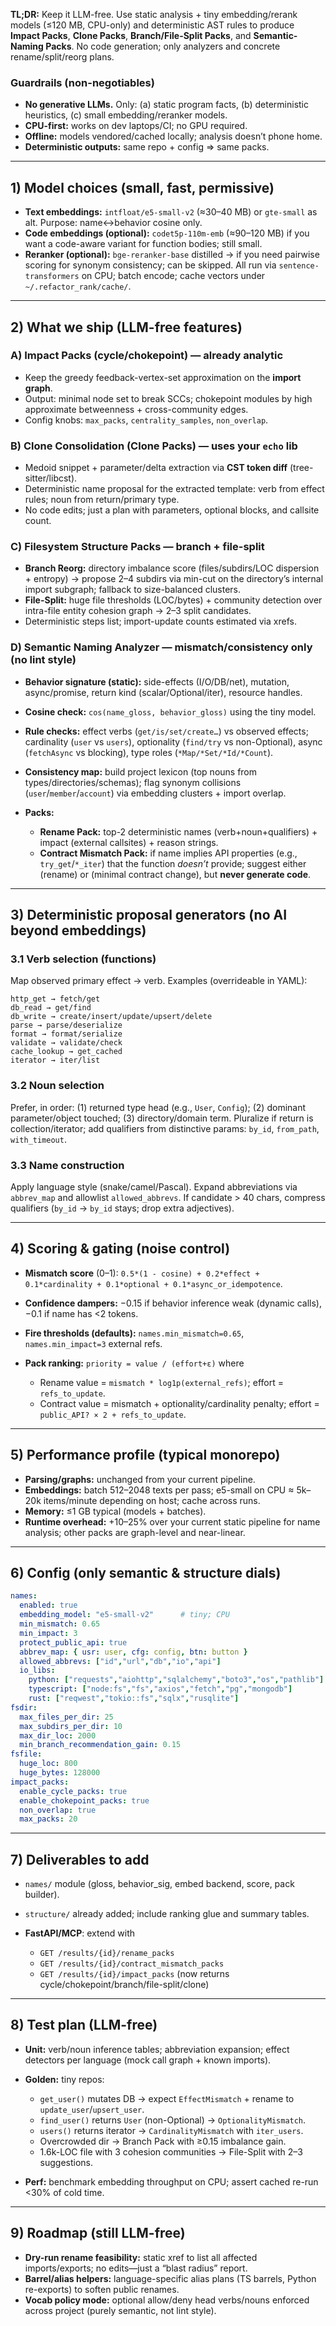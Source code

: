 **TL;DR:** Keep it LLM-free. Use static analysis + tiny embedding/rerank models (≤120 MB, CPU-only) and deterministic AST rules to produce **Impact Packs**, **Clone Packs**, **Branch/File-Split Packs**, and **Semantic-Naming Packs**. No code generation; only analyzers and concrete rename/split/reorg plans.

### Guardrails (non-negotiables)

* **No generative LLMs.** Only: (a) static program facts, (b) deterministic heuristics, (c) small embedding/reranker models.
* **CPU-first:** works on dev laptops/CI; no GPU required.
* **Offline:** models vendored/cached locally; analysis doesn’t phone home.
* **Deterministic outputs:** same repo + config ⇒ same packs.

---

## 1) Model choices (small, fast, permissive)

* **Text embeddings:** `intfloat/e5-small-v2` (≈30–40 MB) or `gte-small` as alt. Purpose: name↔behavior cosine only.
* **Code embeddings (optional):** `codet5p-110m-emb` (≈90–120 MB) if you want a code-aware variant for function bodies; still small.
* **Reranker (optional):** `bge-reranker-base` distilled → if you need pairwise scoring for synonym consistency; can be skipped.
  All run via `sentence-transformers` on CPU; batch encode; cache vectors under `~/.refactor_rank/cache/`.

---

## 2) What we ship (LLM-free features)

### A) **Impact Packs (cycle/chokepoint)** — already analytic

* Keep the greedy feedback-vertex-set approximation on the **import graph**.
* Output: minimal node set to break SCCs; chokepoint modules by high approximate betweenness + cross-community edges.
* Config knobs: `max_packs`, `centrality_samples`, `non_overlap`.

### B) **Clone Consolidation (Clone Packs)** — uses your `echo` lib

* Medoid snippet + parameter/delta extraction via **CST token diff** (tree-sitter/libcst).
* Deterministic name proposal for the extracted template: verb from effect rules; noun from return/primary type.
* No code edits; just a plan with parameters, optional blocks, and callsite count.

### C) **Filesystem Structure Packs** — branch + file-split

* **Branch Reorg:** directory imbalance score (files/subdirs/LOC dispersion + entropy) → propose 2–4 subdirs via min-cut on the directory’s internal import subgraph; fallback to size-balanced clusters.
* **File-Split:** huge file thresholds (LOC/bytes) + community detection over intra-file entity cohesion graph → 2–3 split candidates.
* Deterministic steps list; import-update counts estimated via xrefs.

### D) **Semantic Naming Analyzer** — mismatch/consistency only (no lint style)

* **Behavior signature (static):** side-effects (I/O/DB/net), mutation, async/promise, return kind (scalar/Optional/iter), resource handles.
* **Cosine check:** `cos(name_gloss, behavior_gloss)` using the tiny model.
* **Rule checks:** effect verbs (`get/is/set/create…`) vs observed effects; cardinality (`user` vs `users`), optionality (`find/try` vs non-Optional), async (`fetchAsync` vs blocking), type roles (`*Map/*Set/*Id/*Count`).
* **Consistency map:** build project lexicon (top nouns from types/directories/schemas); flag synonym collisions (`user`/`member`/`account`) via embedding clusters + import overlap.
* **Packs:**

  * **Rename Pack:** top-2 deterministic names (verb+noun+qualifiers) + impact (external callsites) + reason strings.
  * **Contract Mismatch Pack:** if name implies API properties (e.g., `try_get`/`*_iter`) that the function *doesn’t* provide; suggest either (rename) or (minimal contract change), but **never generate code**.

---

## 3) Deterministic proposal generators (no AI beyond embeddings)

### 3.1 Verb selection (functions)

Map observed primary effect → verb. Examples (overrideable in YAML):

```
http_get → fetch/get
db_read → get/find
db_write → create/insert/update/upsert/delete
parse → parse/deserialize
format → format/serialize
validate → validate/check
cache_lookup → get_cached
iterator → iter/list
```

### 3.2 Noun selection

Prefer, in order: (1) returned type head (e.g., `User`, `Config`); (2) dominant parameter/object touched; (3) directory/domain term.
Pluralize if return is collection/iterator; add qualifiers from distinctive params: `by_id`, `from_path`, `with_timeout`.

### 3.3 Name construction

Apply language style (snake/camel/Pascal). Expand abbreviations via `abbrev_map` and allowlist `allowed_abbrevs`.
If candidate > 40 chars, compress qualifiers (`by_id` → `by_id` stays; drop extra adjectives).

---

## 4) Scoring & gating (noise control)

* **Mismatch score** (0–1): `0.5*(1 - cosine) + 0.2*effect + 0.1*cardinality + 0.1*optional + 0.1*async_or_idempotence`.
* **Confidence dampers:** −0.15 if behavior inference weak (dynamic calls), −0.1 if name has <2 tokens.
* **Fire thresholds (defaults):** `names.min_mismatch=0.65`, `names.min_impact=3` external refs.
* **Pack ranking:** `priority = value / (effort+ε)` where

  * Rename value = `mismatch * log1p(external_refs)`; effort = `refs_to_update`.
  * Contract value = mismatch + optionality/cardinality penalty; effort = `public_API? × 2 + refs_to_update`.

---

## 5) Performance profile (typical monorepo)

* **Parsing/graphs:** unchanged from your current pipeline.
* **Embeddings:** batch 512–2048 texts per pass; e5-small on CPU ≈ 5k–20k items/minute depending on host; cache across runs.
* **Memory:** ≤1 GB typical (models + batches).
* **Runtime overhead:** +10–25% over your current static pipeline for name analysis; other packs are graph-level and near-linear.

---

## 6) Config (only semantic & structure dials)

```yaml
names:
  enabled: true
  embedding_model: "e5-small-v2"      # tiny; CPU
  min_mismatch: 0.65
  min_impact: 3
  protect_public_api: true
  abbrev_map: { usr: user, cfg: config, btn: button }
  allowed_abbrevs: ["id","url","db","io","api"]
  io_libs:
    python: ["requests","aiohttp","sqlalchemy","boto3","os","pathlib"]
    typescript: ["node:fs","fs","axios","fetch","pg","mongodb"]
    rust: ["reqwest","tokio::fs","sqlx","rusqlite"]
fsdir:
  max_files_per_dir: 25
  max_subdirs_per_dir: 10
  max_dir_loc: 2000
  min_branch_recommendation_gain: 0.15
fsfile:
  huge_loc: 800
  huge_bytes: 128000
impact_packs:
  enable_cycle_packs: true
  enable_chokepoint_packs: true
  non_overlap: true
  max_packs: 20
```

---

## 7) Deliverables to add

* `names/` module (gloss, behavior\_sig, embed backend, score, pack builder).
* `structure/` already added; include ranking glue and summary tables.
* **FastAPI/MCP**: extend with

  * `GET /results/{id}/rename_packs`
  * `GET /results/{id}/contract_mismatch_packs`
  * `GET /results/{id}/impact_packs` (now returns cycle/chokepoint/branch/file-split/clone)

---

## 8) Test plan (LLM-free)

* **Unit:** verb/noun inference tables; abbreviation expansion; effect detectors per language (mock call graph + known imports).
* **Golden:** tiny repos:

  * `get_user()` mutates DB → expect `EffectMismatch` + rename to `update_user`/`upsert_user`.
  * `find_user()` returns `User` (non-Optional) → `OptionalityMismatch`.
  * `users()` returns iterator → `CardinalityMismatch` with `iter_users`.
  * Overcrowded dir → Branch Pack with ≥0.15 imbalance gain.
  * 1.6k-LOC file with 3 cohesion communities → File-Split with 2–3 suggestions.
* **Perf:** benchmark embedding throughput on CPU; assert cached re-run <30% of cold time.

---

## 9) Roadmap (still LLM-free)

* **Dry-run rename feasibility:** static xref to list all affected imports/exports; no edits—just a “blast radius” report.
* **Barrel/alias helpers:** language-specific alias plans (TS barrels, Python re-exports) to soften public renames.
* **Vocab policy mode:** optional allow/deny head verbs/nouns enforced across project (purely semantic, not lint style).

